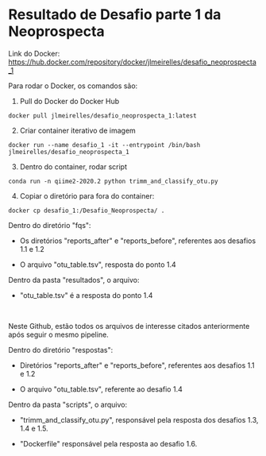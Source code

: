 # Resultado de Desafio parte 1 da Neoprospecta

Link do Docker: https://hub.docker.com/repository/docker/jlmeirelles/desafio_neoprospecta_1

<p>
Para rodar o Docker, os comandos são: 

1. Pull do Docker do Docker Hub
 ```
docker pull jlmeirelles/desafio_neoprospecta_1:latest
 ```
 
2. Criar container iterativo de imagem

 ```
docker run --name desafio_1 -it --entrypoint /bin/bash jlmeirelles/desafio_neoprospecta_1
 ```
 
3. Dentro do container, rodar script

 ```
conda run -n qiime2-2020.2 python trimm_and_classify_otu.py
 ```

4. Copiar o diretório para fora do container:

 ```
docker cp desafio_1:/Desafio_Neoprospecta/ .

 ```
Dentro do diretório "fqs":
- Os diretórios "reports_after" e "reports_before", referentes aos desafios 1.1 e 1.2 

- O arquivo "otu_table.tsv", resposta do ponto 1.4


Dentro da pasta "resultados", o arquivo:

- "otu_table.tsv" é a resposta do ponto 1.4
</p>

<p>&nbsp;</p>

<p>
Neste Github, estão todos os arquivos de interesse citados anteriormente após seguir o mesmo pipeline. 
  
Dentro do diretório "respostas":
- Diretórios "reports_after" e "reports_before", referentes aos desafios 1.1 e 1.2

- O arquivo "otu_table.tsv", referente ao desafio 1.4

Dentro da pasta "scripts", o arquivo:

- "trimm_and_classify_otu.py", responsável pela resposta dos desafios 1.3, 1.4 e 1.5.

- "Dockerfile" responsável pela resposta ao desafio 1.6.
</p>

